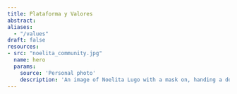 ```yaml
---
title: Plataforma y Valores
abstract:
aliases:
  - "/values"
draft: false
resources:
- src: "noelita_community.jpg"
  name: hero
  params:
    source: 'Personal photo'
    description: 'An image of Noelita Lugo with a mask on, handing a document to another woman, also wearing a mask.'
---
```

